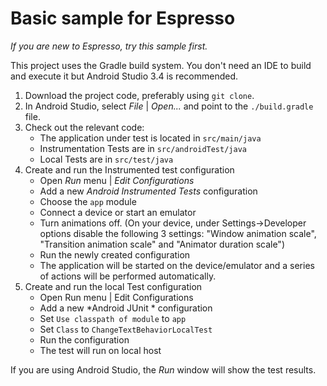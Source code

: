 # Basic sample for Espresso

*If you are new to Espresso, try this sample first.*

This project uses the Gradle build system. You don't need an IDE to build and execute it but Android Studio 3.4 is recommended.

1. Download the project code, preferably using `git clone`.
1. In Android Studio, select *File* | *Open...* and point to the `./build.gradle` file.
1. Check out the relevant code:
    * The application under test is located in `src/main/java`
    * Instrumentation Tests are in `src/androidTest/java`
    * Local Tests are in `src/test/java` 
1. Create and run the Instrumented test configuration
    * Open *Run* menu | *Edit Configurations*
    * Add a new *Android Instrumented Tests* configuration
    * Choose the `app` module
    * Connect a device or start an emulator
    * Turn animations off.
    (On your device, under Settings->Developer options disable the following 3 settings: "Window animation scale", "Transition animation scale" and "Animator duration scale")
    * Run the newly created configuration
    * The application will be started on the device/emulator and a series of actions will be performed automatically.
1. Create and run the local Test configuration
    * Open Run menu | Edit Configurations
    * Add a new *Android JUnit * configuration
    * Set `Use classpath of module` to `app`
    * Set `Class` to `ChangeTextBehaviorLocalTest`
    * Run the configuration    
    * The test will run on local host

If you are using Android Studio, the *Run* window will show the test results.
